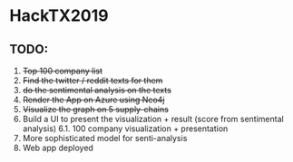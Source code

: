 # HackTX2019
## TODO:
1. ~~Top 100 company list~~
2. ~~Find the twitter / reddit texts for them~~
3. ~~do the sentimental analysis on the texts~~
4. ~~Render the App on Azure using Neo4j~~
5. ~~Visualize the graph on 5 supply-chains~~
6. Build a UI to present the visualization + result (score from sentimental analysis)
6.1. 100 company visualization + presentation
7. More sophisticated model for senti-analysis
8. Web app deployed


